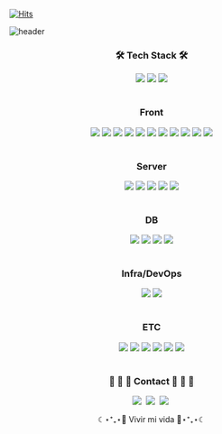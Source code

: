 <!--

**Here are some ideas to get you started:**

🙋‍♀️ A short introduction - what is your organization all about?
🌈 Contribution guidelines - how can the community get involved?
👩‍💻 Useful resources - where can the community find your docs? Is there anything else the community should know?
🍿 Fun facts - what does your team eat for breakfast?
🧙 Remember, you can do mighty things with the power of [Markdown](https://docs.github.com/github/writing-on-github/getting-started-with-writing-and-formatting-on-github/basic-writing-and-formatting-syntax)
-->

[![Hits](https://hits.seeyoufarm.com/api/count/incr/badge.svg?url=https%3A%2F%2Fgithub.com%2Ftradelunch&count_bg=%2379C83D&title_bg=%23555555&icon=fastly.svg&icon_color=%23E7E7E7&title=hits&edge_flat=false)](https://hits.seeyoufarm.com)

![header](https://capsule-render.vercel.app/api?height=400&type=shark&color=random&section=header&text=TrandLunch&desc=written%20by%20Tio%20Taek%20Lim&animation=fadeIn)


<section align="center">

<h3>🛠 Tech Stack 🛠</h3>

<div>
  <img src="https://img.shields.io/badge/Java-FF160B?style=flat-square&logo=Java&logoColor=white"/>
  <img src="https://img.shields.io/badge/JavaScript-FFC81E?style=flat-square&logo=JavaScript&logoColor=white"/>
  <img src="https://img.shields.io/badge/TypeScript-3178C6?style=flat-square&logo=TypeScript&logoColor=white"/>
</div>  
<br />

<div>  
    <h3>Front</h3>
  <img src="https://img.shields.io/badge/React-0088CC?style=flat-square&logo=React&logoColor=white"/>
  <img src="https://img.shields.io/badge/RxJS-B7178C?style=flat-square&logo=ReactiveX&logoColor=white"/>
  
  <img src="https://img.shields.io/badge/Next.js-000000?style=flat-square&logo=Next.js&logoColor=white"/>
  <img src="https://img.shields.io/badge/React Query-FF4154?style=flat-square&logo=React Query&logoColor=white"/>
  
  <img src="https://img.shields.io/badge/Jotai-66595C?style=flat-square&logo=Ghostery&logoColor=white"/>
  <img src="https://img.shields.io/badge/Redux-764ABC?style=flat-square&logo=Redux&logoColor=white"/>
  <img src="https://img.shields.io/badge/Redux Saga-999999?style=flat-square&logo=Redux-saga&logoColor=white"/>
  
  <img src="https://img.shields.io/badge/Webpack5-8DD6F9?style=flat-square&logo=Webpack&logoColor=white"/>
  <img src="https://img.shields.io/badge/Babel-F9DC3E?style=flat-square&logo=Babel&logoColor=white"/>
  
  <img src="https://img.shields.io/badge/ESLint-4B32C3?style=flat-square&logo=ESLint&logoColor=white"/>
  
  <img src="https://img.shields.io/badge/Jest-C21325?style=flat-square&logo=Jest&logoColor=white"/>
</div>  
<br />

<div>  
    <h3>Server</h3>
  <img src="https://img.shields.io/badge/Spring-6DB33F?style=flat-square&logo=Spring&logoColor=white"/>
  <img src="https://img.shields.io/badge/Spring Boot-6DB33F?style=flat-square&logo=Spring Boot&logoColor=white"/>
  
  <img src="https://img.shields.io/badge/JUnit5-25A162?style=flat-square&logo=JUnit5&logoColor=white"/>
  
  <img src="https://img.shields.io/badge/Express-000000?style=flat-square&logo=Express&logoColor=white"/>
  <img src="https://img.shields.io/badge/Node.js-339933?style=flat-square&logo=Node.js&logoColor=white"/>
</div>  
<br />

<div>  
    <h3>DB</h3>
  <img src="https://img.shields.io/badge/MySQL-4479A1?style=flat-square&logo=MySQL&logoColor=white"/>
  <img src="https://img.shields.io/badge/MariaDB-003545?style=flat-square&logo=MariaDB&logoColor=white"/>
  
  <img src="https://img.shields.io/badge/MongoDB-DC382D?style=flat-square&logo=MongoDB&logoColor=white"/>
  
  <img src="https://img.shields.io/badge/Redis-339933?style=flat-square&logo=Redis&logoColor=white"/>
 
</div>  
<br />

<div>  
    <h3>Infra/DevOps</h3>
  <img src="https://img.shields.io/badge/Linux-FCC624?style=flat-square&logo=Linux&logoColor=white"/>
  <img src="https://img.shields.io/badge/Amazon AWS-232F3E?style=flat-square&logo=Amazon AWS&logoColor=white"/>
</div>

  <br />

<div>  
    <h3>ETC</h3>
  <img src="https://img.shields.io/badge/HTML5-E34F26?style=flat-square&logo=HTML5&logoColor=white"/>
  <img src="https://img.shields.io/badge/CSS3-1572B6?style=flat-square&logo=CSS3&logoColor=white"/>

  <img src="https://img.shields.io/badge/Scss-CC6699?style=flat-square&logo=Sass&logoColor=white"/>
  <img src="https://img.shields.io/badge/styled%20components-DB7093?style=flat-square&logo=styled-components&logoColor=white"/>

  <img src="https://img.shields.io/badge/Storybook-FF4785?style=flat-square&logo=Storybook&logoColor=white"/>
  <img src="https://img.shields.io/badge/.ENV-ECD53F?style=flat-square&logo=.ENV&logoColor=white"/>
</div>

<br />

<div>
  <h3>  👻 👻 👻  Contact  👻 👻 👻</h3>
  <a href="https://book.prettylog.com/"><img src="https://img.shields.io/badge/algorithms-21375A?style=flat-square&logo=Blogger&logoColor=white&link=https://intothedeep.prettylog.com/"/></a>&nbsp
  <a href="https://intothedeep.prettylog.com/"><img src="https://img.shields.io/badge/Tech%20Blog-21375A?style=flat-square&logo=Blogger&logoColor=white&link=https://algorithms.prettylog.com/"/></a>&nbsp
  <a href="mailto:tio.taek.lim@gmail.com"><img src="https://img.shields.io/badge/Gmail-d14836?style=flat-square&logo=Gmail&logoColor=white&link=tio.taek.lim@gmail.com"/></a>&nbsp
</div>


☾⋆⁺₊⋆🐰 Vivir mi vida 🐰⋆⁺₊⋆☾

</section>

